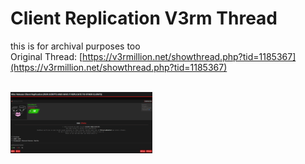 # Client Replication V3rm Thread
this is for archival purposes too
<br>
Original Thread: [https://v3rmillion.net/showthread.php?tid=1185367](https://v3rmillion.net/showthread.php?tid=1185367)

<br>

<img src="https://raw.githubusercontent.com/cens6r/robloxscripts/main/scripts/trolling/clientreplication/v3rmthread/thread1.png" width="45%" height="45%">
